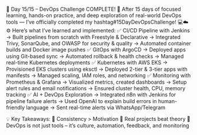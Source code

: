 🚀 Day 15/15 – DevOps Challenge COMPLETE! 🎯
After 15 days of focused learning, hands-on practice, and deep exploration of real-world DevOps tools — I’ve officially completed my 
hashtag#15DayDevOpsChallenge! 💻☁️⚙️
Here’s what I’ve learned and implemented:
✅ CI/CD Pipeline with Jenkins
 → Built pipelines from scratch with Freestyle & Declarative
 → Integrated Trivy, SonarQube, and OWASP for security & quality
 → Automated container builds and Docker image pushes
✅ GitOps with ArgoCD
 → Deployed apps using Git-based sync
 → Automated rollback & health checks
 → Managed real-time Kubernetes deployments
✅ Kubernetes with AWS EKS
 → Provisioned EKS clusters using eksctl
 → Deployed 2-tier & 3-tier apps with manifests
 → Managed scaling, IAM roles, and networking
✅ Monitoring with Prometheus & Grafana
 → Visualized metrics, created dashboards
 → Setup alert rules and email notifications
 → Ensured cluster health, CPU, memory tracking
✅ AI + DevOps Exploration
 → Integrated n8n with Jenkins for pipeline failure alerts
 → Used OpenAI to explain build errors in human-friendly language
 → Sent real-time alerts via WhatsApp/Telegram

💡 Key Takeaways:
🔹 Consistency > Motivation
 🔹 Real projects beat theory
 🔹 DevOps is not just tools – it’s culture, automation, feedback, and monitoring
